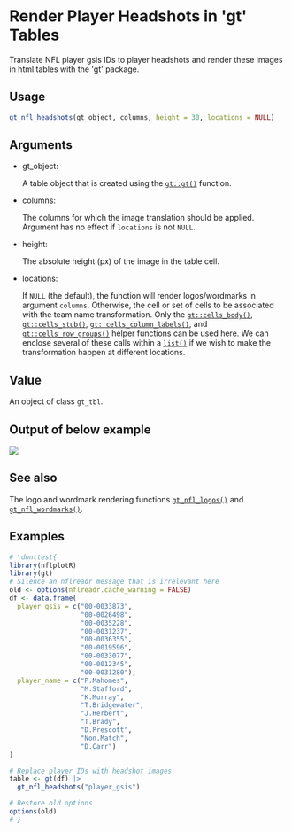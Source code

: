 # Render Player Headshots in 'gt' Tables

Translate NFL player gsis IDs to player headshots and render these
images in html tables with the 'gt' package.

## Usage

``` r
gt_nfl_headshots(gt_object, columns, height = 30, locations = NULL)
```

## Arguments

- gt_object:

  A table object that is created using the
  [`gt::gt()`](https://gt.rstudio.com/reference/gt.html) function.

- columns:

  The columns for which the image translation should be applied.
  Argument has no effect if `locations` is not `NULL`.

- height:

  The absolute height (px) of the image in the table cell.

- locations:

  If `NULL` (the default), the function will render logos/wordmarks in
  argument `columns`. Otherwise, the cell or set of cells to be
  associated with the team name transformation. Only the
  [`gt::cells_body()`](https://gt.rstudio.com/reference/cells_body.html),
  [`gt::cells_stub()`](https://gt.rstudio.com/reference/cells_stub.html),
  [`gt::cells_column_labels()`](https://gt.rstudio.com/reference/cells_column_labels.html),
  and
  [`gt::cells_row_groups()`](https://gt.rstudio.com/reference/cells_row_groups.html)
  helper functions can be used here. We can enclose several of these
  calls within a [`list()`](https://rdrr.io/r/base/list.html) if we wish
  to make the transformation happen at different locations.

## Value

An object of class `gt_tbl`.

## Output of below example

![](figures/headshot_tbl.png)

## See also

The logo and wordmark rendering functions
[`gt_nfl_logos()`](https://nflplotr.nflverse.com/reference/gt_nfl_logos.md)
and
[`gt_nfl_wordmarks()`](https://nflplotr.nflverse.com/reference/gt_nfl_logos.md).

## Examples

``` r
# \donttest{
library(nflplotR)
library(gt)
# Silence an nflreadr message that is irrelevant here
old <- options(nflreadr.cache_warning = FALSE)
df <- data.frame(
  player_gsis = c("00-0033873",
                  "00-0026498",
                  "00-0035228",
                  "00-0031237",
                  "00-0036355",
                  "00-0019596",
                  "00-0033077",
                  "00-0012345",
                  "00-0031280"),
  player_name = c("P.Mahomes",
                  "M.Stafford",
                  "K.Murray",
                  "T.Bridgewater",
                  "J.Herbert",
                  "T.Brady",
                  "D.Prescott",
                  "Non.Match",
                  "D.Carr")
)

# Replace player IDs with headshot images
table <- gt(df) |>
  gt_nfl_headshots("player_gsis")

# Restore old options
options(old)
# }
```
